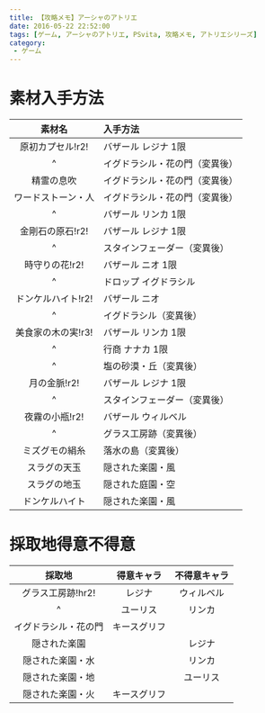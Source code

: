 ```yaml
---
title: 【攻略メモ】アーシャのアトリエ 
date: 2016-05-22 22:52:00
tags: [ゲーム, アーシャのアトリエ, PSvita, 攻略メモ, アトリエシリーズ]
category:
 - ゲーム
---
```


# 素材入手方法

|素材名|入手方法|
|:----:|:-------|
|原初カプセル!r2!|バザール レジナ 1限|
|^|イグドラシル・花の門（変異後）|
|精霊の息吹|イグドラシル・花の門（変異後）|
|ワードストーン・人|イグドラシル・花の門（変異後）|
|^|バザール リンカ 1限|
|金剛石の原石!r2!|バザール レジナ 1限|
|^|スタインフェーダー（変異後）|
|時守りの花!r2!|バザール ニオ 1限|
|^|ドロップ イグドラシル|
|ドンケルハイト!r2!|バザール ニオ|
|^|イグドラシル（変異後）|
|美食家の木の実!r3!|バザール リンカ 1限|
|^|行商 ナナカ 1限|
|^|塩の砂漠・丘（変異後）|
|月の金脈!r2!|バザール レジナ 1限|
|^|スタインフェーダー（変異後）|
|夜霧の小瓶!r2!|バザール ウィルベル|
|^|グラス工房跡（変異後）|
|ミズグモの絹糸|落水の島（変異後）|
|スラグの天玉|隠された楽園・風|
|スラグの地玉|隠された庭園・空|
|ドンケルハイト|隠された楽園・風|

# 採取地得意不得意

|採取地|得意キャラ|不得意キャラ|
|:----:|:--------:|:--------:|
|グラス工房跡!hr2!|レジナ|ウィルベル|
|^|ユーリス|リンカ|
|イグドラシル・花の門|キースグリフ||
|隠された楽園||レジナ|
|隠された楽園・水||リンカ|
|隠された楽園・地||ユーリス|
|隠された楽園・火|キースグリフ||

